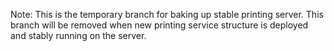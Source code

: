 Note: This is the temporary branch for baking up stable printing server. This branch will be removed when new printing service structure is deployed and stably running on the server.
